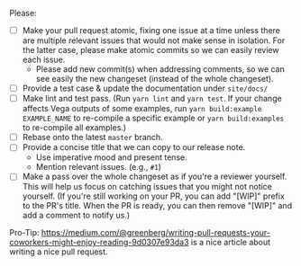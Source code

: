 Please:
- [ ] Make your pull request atomic, fixing one issue at a time unless there are multiple relevant issues that would not make sense in isolation. For the latter case, please make atomic commits so we can easily review each issue.
  - Please add new commit(s) when addressing comments, so we can see easily the new changeset (instead of the whole changeset).  
- [ ] Provide a test case & update the documentation under `site/docs/`
- [ ] Make lint and test pass. (Run `yarn lint` and `yarn test`.  If your change affects Vega outputs of some examples, run `yarn build:example EXAMPLE_NAME` to re-compile a specific example or `yarn build:examples` to re-compile all examples.)
- [ ] Rebase onto the latest `master` branch.
- [ ] Provide a concise title that we can copy to our release note.
  - Use imperative mood and present tense.
  - Mention relevant issues. (e.g., `#1`)
- [ ] Make a pass over the whole changeset as if you're a reviewer yourself. This will help us focus on catching issues that you might not notice yourself. (If you're still working on your PR, you can add "[WIP]" prefix to the PR's title. When the PR is ready, you can then remove "[WIP]" and add a comment to notify us.) 

Pro-Tip: https://medium.com/@greenberg/writing-pull-requests-your-coworkers-might-enjoy-reading-9d0307e93da3 is a nice article about writing a nice pull request.

